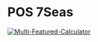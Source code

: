 # POS 7Seas
[![Multi-Featured-Calculator](https://img.youtube.com/vi/uMpwj2w4iqk/0.jpg)](https://www.youtube.com/watch?v=uMpwj2w4iqk&list=PLzphKUDKeWDzD7WYYHV_Ia2f9Sq6qzBcd&index=7)
